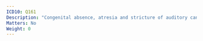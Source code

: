 ```yaml
---
ICD10: Q161
Description: "Congenital absence, atresia and stricture of auditory canal (external)"
Matters: No
Weight: 0
---
```


